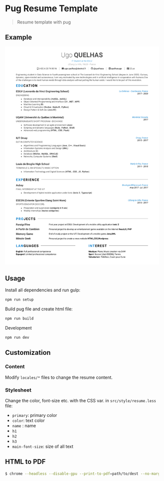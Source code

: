 # Pug Resume Template
> Resume template with pug

## Example
![Resume example](CV_Ugo_QUELHAS.png)

## Usage
Install all dependencies and run gulp:
```bash
npm run setup
```

Build pug file and create html file:
```bash
npm run build
```

Development
```bash
npm run dev
```

## Customization

### Content
Modify `locales/*` files to change the resume content.

### Stylesheet
Change the color, font-size etc. with the CSS var. in `src/style/resume.less` file:
- `primary`: primary color
- `color`: text color
- `name` : name
- `h1`
- `h2`
- `h3`
- `main-font-size`: size of all text

## HTML to PDF
```bash
$ chrome --headless --disable-gpu --print-to-pdf=path/to/dest --no-margins path/to/html/file
```
